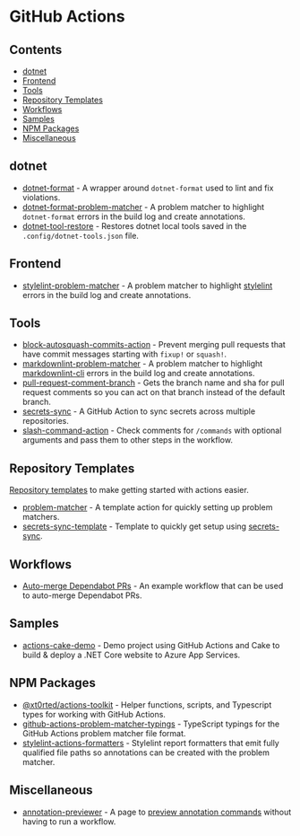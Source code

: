 <!--lint disable awesome-badge awesome-code-of-conduct awesome-contributing awesome-git-repo-age awesome-github double-link-->
# GitHub Actions

## Contents

- [dotnet](#dotnet)
- [Frontend](#frontend)
- [Tools](#tools)
- [Repository Templates](#repository-templates)
- [Workflows](#workflows)
- [Samples](#samples)
- [NPM Packages](#npm-packages)
- [Miscellaneous](#miscellaneous)

## dotnet

- [dotnet-format](https://github.com/xt0rted/dotnet-format) - A wrapper around `dotnet-format` used to lint and fix violations.
- [dotnet-format-problem-matcher](https://github.com/xt0rted/dotnet-format-problem-matcher) - A problem matcher to highlight `dotnet-format` errors in the build log and create annotations.
- [dotnet-tool-restore](https://github.com/xt0rted/dotnet-tool-restore) - Restores dotnet local tools saved in the `.config/dotnet-tools.json` file.

## Frontend

- [stylelint-problem-matcher](https://github.com/xt0rted/stylelint-problem-matcher) - A problem matcher to highlight [stylelint](https://github.com/stylelint/stylelint) errors in the build log and create annotations.

## Tools

- [block-autosquash-commits-action](https://github.com/xt0rted/block-autosquash-commits-action) - Prevent merging pull requests that have commit messages starting with `fixup!` or `squash!`.
- [markdownlint-problem-matcher](https://github.com/xt0rted/markdownlint-problem-matcher) - A problem matcher to highlight [markdownlint-cli](https://github.com/igorshubovych/markdownlint-cli) errors in the build log and create annotations.
- [pull-request-comment-branch](https://github.com/xt0rted/pull-request-comment-branch) - Gets the branch name and sha for pull request comments so you can act on that branch instead of the default branch.
- [secrets-sync](https://github.com/xt0rted/secrets-sync) - A GitHub Action to sync secrets across multiple repositories.
- [slash-command-action](https://github.com/xt0rted/slash-command-action) - Check comments for `/commands` with optional arguments and pass them to other steps in the workflow.

## Repository Templates

[Repository templates](https://help.github.com/en/github/creating-cloning-and-archiving-repositories/creating-a-repository-from-a-template) to make getting started with actions easier.

- [problem-matcher](https://github.com/xt0rted/problem-matcher) - A template action for quickly setting up problem matchers.
- [secrets-sync-template](https://github.com/xt0rted/secrets-sync-template) - Template to quickly get setup using [secrets-sync](https://github.com/xt0rted/secrets-sync).

## Workflows

- [Auto-merge Dependabot PRs](https://gist.github.com/xt0rted/46475099dc0a70ba63e16e3177407872) - An example workflow that can be used to auto-merge Dependabot PRs.

## Samples

- [actions-cake-demo](https://github.com/xt0rted/actions-cake-demo) - Demo project using GitHub Actions and Cake to build & deploy a .NET Core website to Azure App Services.

## NPM Packages

- [@xt0rted/actions-toolkit](https://github.com/xt0rted/actions-toolkit) - Helper functions, scripts, and Typescript types for working with GitHub Actions.
- [github-actions-problem-matcher-typings](https://github.com/xt0rted/github-actions-problem-matcher-typings) - TypeScript typings for the GitHub Actions problem matcher file format.
- [stylelint-actions-formatters](https://github.com/xt0rted/stylelint-actions-formatters) - Stylelint report formatters that emit fully qualified file paths so annotations can be created with the problem matcher.

## Miscellaneous

- [annotation-previewer](https://github.com/xt0rted/annotation-previewer) - A page to [preview annotation commands](https://xt0rted.github.io/annotation-previewer/) without having to run a workflow.
